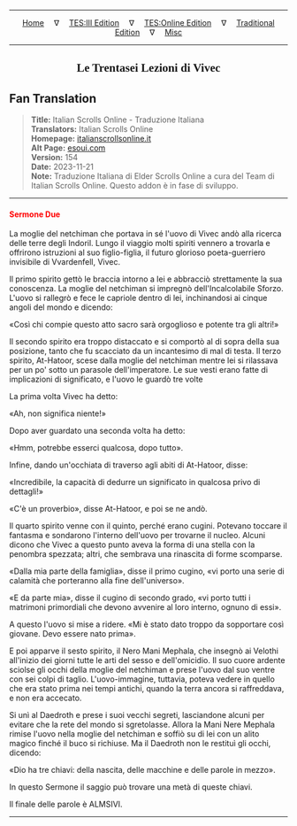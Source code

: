 
---

<!-- Jekyll Page Links -->

<center>
<a href="../../../../../index.html">Home</a>
&emsp;&nabla;&emsp;
<a href="../../../../index-tes3.html">TES:III Edition</a>
&emsp;&nabla;&emsp;
<a href="../../../../index-teso.html">TES:Online Edition</a>
&emsp;&nabla;&emsp;
<a href="../../../../index-traditional.html">Traditional Edition</a>
&emsp;&nabla;&emsp;
<a href="../../../../index-misc.html">Misc</a>
</center>

<!-- Markdown Body Below: -->

---

<center>
<h2><span style="font-family:Georgia">Le Trentasei Lezioni di Vivec</span></h2>
</center>

## Fan Translation

> __Title:__ Italian Scrolls Online - Traduzione Italiana\
> __Translators:__ Italian Scrolls Online\
> __Homepage:__ [italianscrollsonline.it][1]\
> __Alt Page:__ [esoui.com][2]\
> __Version:__ 154\
> __Date:__ 2023-11-21\
> __Note:__ Traduzione Italiana di Elder Scrolls Online a cura del Team di Italian Scrolls Online. Questo addon è in fase di sviluppo.

[1]: http://italianscrollsonline.it/
[2]: https://www.esoui.com/downloads/info2854-ItalianScrollsOnline-TraduzioneItaliana.html

---

#### <span style="color:red">Sermone Due</span>

La moglie del netchiman che portava in sé l'uovo di Vivec andò alla ricerca delle terre degli Indoril. Lungo il viaggio molti spiriti vennero a trovarla e offrirono istruzioni al suo figlio-figlia, il futuro glorioso poeta-guerriero invisibile di Vvardenfell, Vivec.

Il primo spirito gettò le braccia intorno a lei e abbracciò strettamente la sua conoscenza. La moglie del netchiman si impregnò dell'Incalcolabile Sforzo. L'uovo si rallegrò e fece le capriole dentro di lei, inchinandosi ai cinque angoli del mondo e dicendo:

«Così chi compie questo atto sacro sarà orgoglioso e potente tra gli altri!»

Il secondo spirito era troppo distaccato e si comportò al di sopra della sua posizione, tanto che fu scacciato da un incantesimo di mal di testa. Il terzo spirito, At-Hatoor, scese dalla moglie del netchiman mentre lei si rilassava per un po' sotto un parasole dell'imperatore. Le sue vesti erano fatte di implicazioni di significato, e l'uovo le guardò tre volte

La prima volta Vivec ha detto:

«Ah, non significa niente!»

Dopo aver guardato una seconda volta ha detto:

«Hmm, potrebbe esserci qualcosa, dopo tutto».

Infine, dando un'occhiata di traverso agli abiti di At-Hatoor, disse:

«Incredibile, la capacità di dedurre un significato in qualcosa privo di dettagli!»

«C'è un proverbio», disse At-Hatoor, e poi se ne andò.

Il quarto spirito venne con il quinto, perché erano cugini. Potevano toccare il fantasma e sondarono l'interno dell'uovo per trovarne il nucleo. Alcuni dicono che Vivec a questo punto aveva la forma di una stella con la penombra spezzata; altri, che sembrava una rinascita di forme scomparse.

«Dalla mia parte della famiglia», disse il primo cugino, «vi porto una serie di calamità che porteranno alla fine dell'universo».

«E da parte mia», disse il cugino di secondo grado, «vi porto tutti i matrimoni primordiali che devono avvenire al loro interno, ognuno di essi».

A questo l'uovo si mise a ridere. «Mi è stato dato troppo da sopportare così giovane. Devo essere nato prima».

E poi apparve il sesto spirito, il Nero Mani Mephala, che insegnò ai Velothi all'inizio dei giorni tutte le arti del sesso e dell'omicidio. Il suo cuore ardente sciolse gli occhi della moglie del netchiman e prese l'uovo dal suo ventre con sei colpi di taglio. L'uovo-immagine, tuttavia, poteva vedere in quello che era stato prima nei tempi antichi, quando la terra ancora si raffreddava, e non era accecato.

Si unì al Daedroth e prese i suoi vecchi segreti, lasciandone alcuni per evitare che la rete del mondo si sgretolasse. Allora la Mani Nere Mephala rimise l'uovo nella moglie del netchiman e soffiò su di lei con un alito magico finché il buco si richiuse. Ma il Daedroth non le restituì gli occhi, dicendo:

«Dio ha tre chiavi: della nascita, delle macchine e delle parole in mezzo».

In questo Sermone il saggio può trovare una metà di queste chiavi.

Il finale delle parole è ALMSIVI.

---
